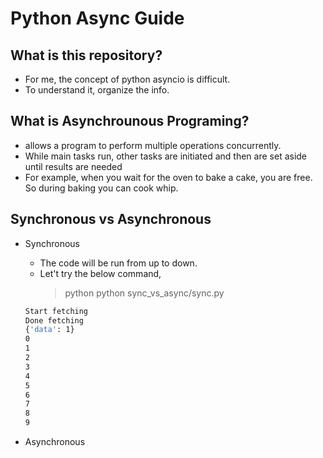 # Python Async Guide

## What is this repository?

- For me, the concept of python asyncio is difficult.
- To understand it, organize the info.

## What is Asynchrounous Programing?

- allows a program to perform multiple operations concurrently.
- While main tasks run, other tasks are initiated and then are set aside until results are needed
- For example, when you wait for the oven to bake a cake, you are free. So during baking you can cook whip.

## Synchronous vs Asynchronous

- Synchronous

  - The code will be run from up to down.
  - Let't try the below command,
    > python python sync_vs_async/sync.py

  ```bash
  Start fetching
  Done fetching
  {'data': 1}
  0
  1
  2
  3
  4
  5
  6
  7
  8
  9
  ```

- Asynchronous

